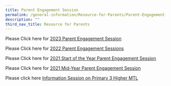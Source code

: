 ```yaml
---
title: Parent Engagement Session
permalink: /general-information/Resource-for-Parents/Parent-Engagement-Session/
description: ""
third_nav_title: Resource for Parents
---
```

Please Click here for [2023 Parent Engagement Session](/parent-engagement-session/2023-parent-engagement-sessions/)

Please Click here for [2022 Parent Engagement Sessions](/parent-engagement-session/2022-Parent-Engagement-Sessions/)

 Please Click here for  [2021 Start of the Year Parent Engagement Session](/parent-engagement-session/2021-Start-of-the-Year-Parent-Engagement-Session/)

 Please Click here for [2021 Mid-Year Parent Engagement Session](/parent-engagement-session/2021-Mid-Year-Parent-Engagement-Session/)

 Please click here [Information Session on Primary 3 Higher MTL](/parent-engagement-session/Information-Session-on-Primary-3-Higher-MTL/)